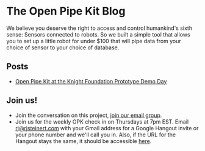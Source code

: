 
# The Open Pipe Kit Blog 
We believe you deserve the right to access and control humankind's sixth sense: Sensors connected to robots. So we built a simple tool that allows you to set up a little robot for under $100 that will pipe data from your choice of sensor to your choice of database.

## Posts 
- [Open Pipe Kit at the Knight Foundation Prototype Demo Day](knight-foundation-prototype-demo-day/README.md)

## Join us!
- Join the conversation on this project, [join our email group](https://groups.google.com/forum/#!forum/open-pipe-kit).
- Join us for the weekly OPK check in on Thursdays at 7pm EST. Email rj@rjsteinert.com  with your Gmail address for a Google Hangout invite or your phone number and we'll call you in. Also, if the URL for the Hangout stays the same, it should be accessible [here](https://plus.google.com/hangouts/_/rjsteinert.com).
